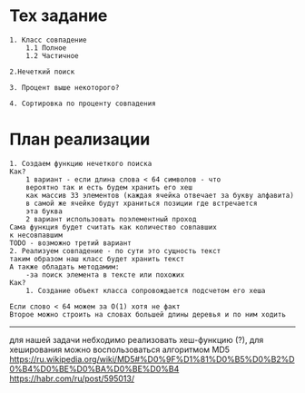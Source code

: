 # Тех задание

    1. Класс совпадение
        1.1 Полное
        1.2 Частичное

    2.Нечеткий поиск

    3. Процент выше некоторого?

    4. Сортировка по проценту совпадения

# План реализации
    1. Создаем функцию нечеткого поиска
    Как?
        1 вариант - если длина слова < 64 символов - что 
        вероятно так и есть будем хранить его хеш
        как массив 33 элементов (каждая ячейка отвечает за букву алфавита)
        в самой же ячейке будут храниться позиции где встречается
        эта буква
        2 вариант использовать поэлементный проход
    Сама функция будет считать как количество совпавших
    к несовпавшим
    TODO - возможно третий вариант
    2. Реализуем совпадение - по сути это сущность текст
    таким образом наш класс будет хранить текст
    А также обладать методамим:
        -за поиск элемента в тексте или похожих
    Как?
        1. Создание объект класса сопровождается подсчетом его хеша
    
    Если слово < 64 можем за O(1) хотя не факт
    Второе можно строить на словах большей длины деревья и по ним ходить

---
для нашей задачи небходимо реализовать хеш-функцию (?), для хеширования можно воспользоваться алгоритмом MD5
https://ru.wikipedia.org/wiki/MD5#%D0%9F%D1%81%D0%B5%D0%B2%D0%B4%D0%BE%D0%BA%D0%BE%D0%B4
https://habr.com/ru/post/595013/
    
